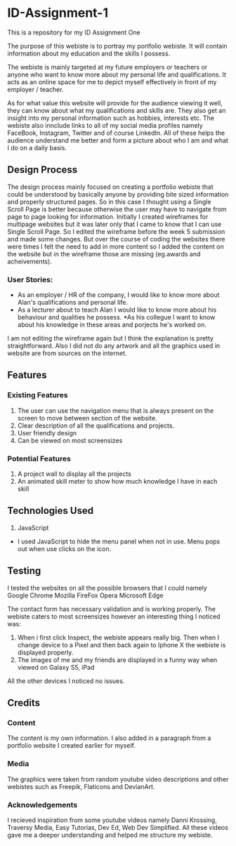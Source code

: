 # ID-Assignment-1
This is a repository for my ID Assignment One

The purpose of this webiste is to portray my portfolio webiste. It will contain information about my education and the skills I possess.

The webiste is mainly targeted at my future employers or teachers or anyone who want to know more about my 
personal life and qualifications. It acts as an online space for me to depict myself effectively in front 
of my employer / teacher.

As for what value this website will provide for the audience viewing it well, they can know about what my qualifications and skills are. They also get an insight into my personal information such as hobbies, interests etc. The webiste also innclude links to all of my social media profiles namely FaceBook, Instagram, Twitter and of course LinkedIn. All of these helps the audience understand me better and form a picture about who I am and what I do on a daily basis.

## Design Process

The design process mainly focused on creating a portfolio webiste that could be understood by basically anyone by providing bite sized information and properly structured pages. So in this case I thought using a 
Single Scroll Page is better because otherwise the user may have to navigate from page to page looking for information. 
Initially I created wireframes for multipage websites but it was later only that I came to know that I can use Single Scroll Page. So I edited the wireframe before the week 5 submission and made some changes. But over the course of coding the websites there were times I felt the need to add in more content so I added the content on the website but in the wireframe those are missing (eg.awards and acheivements).

### User Stories:

* As an employer / HR of the company, I would like to know more about Alan's qualifications and personal life.
* As a lecturer about to teach Alan I would like to know more about his behaviour and qualities he possess.
*As his collegue I want to know about his knowledge in these areas and porjects he's worked on.

I am not editing the wireframe again but I think the explanation is pretty straightforward. Also I did not do any artwork and all the graphics used in website are from sources on the internet.

## Features

### Existing Features
1. The user can use the navigation menu that is always present on the screen to move between section of the website.
2. Clear description of all the qualifications and projects.
3. User friendly design
4. Can be viewed on most screensizes

### Potential Features
1. A project wall to display all the projects
2. An animated skill meter to show how much knowledge I have in each skill

## Technologies Used

1.  JavaScript 
* I used JavaScript to hide the menu panel when not in use. Menu pops out when use clicks on the icon.

## Testing

I tested the websites on all the possible browsers that I could namely
Google Chrome
Mozilla FireFox
Opera
Microsoft Edge

The contact form has necessary validation and is working properly. The webiste caters to most screensizes however an interesting thing I noticed was:

1. When i first click Inspect, the webiste appears really big. Then when I change device to a Pixel and then back again to Iphone X the webiste is displayed properly.
2. The images of me and my friends are displayed in a funny way when viewed on Galaxy S5, iPad

All the other devices I noticed no issues.

## Credits

### Content

The content is my own information. I also added in a paragraph from a portfolio website I created earlier for myself.

### Media

The graphics were taken from random youtube video descriptions and other webistes such as Freepik, Flaticons and DevianArt.

### Acknowledgements

I recieved inspiration from some youtube videos namely Danni Krossing, Traversy Media, Easy Tutorias, Dev Ed, Web Dev Simplified. All these videos gave me a deeper understanding and helped me structure my webiste.
